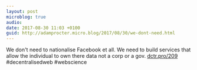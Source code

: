 ```yaml
---
layout: post
microblog: true
audio: 
date: 2017-08-30 11:03 +0100
guid: http://adamprocter.micro.blog/2017/08/30/we-dont-need.html
---
```

We don't need to nationalise Facebook et all. We need to build services that allow the individual to own there data not a corp or a gov. [dctr.pro/209](http://dctr.pro/209) #decentralisedweb #webscience
